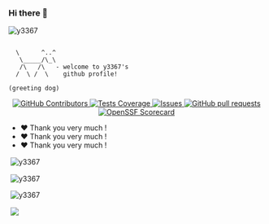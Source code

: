 ### Hi there 👋

<p align="left"> <img src="https://komarev.com/ghpvc/?username=y3367&label=Profile%20views&color=0e75b6&style=flat" alt="y3367" /> </p>
<!-- <p align="center"> <img src="https://visitor-badge.glitch.me/badge?page_id=y3367" /> </p> -->

```

  \      ^..^
   \_____/\_\
   /\   /\   - welcome to y3367's
  /  \ /  \    github profile!
  
(greeting dog)
```

<p align="center">
   <!--     
   <a href="https://github.com/y3367/y3367/actions">
    <img alt="Tests Passing" src="https://github.com/y3367/y3367/workflows/Test/badge.svg" />
  </a> 
  -->
  <a href="https://github.com/y3367/y3367/graphs/contributors">
    <img alt="GitHub Contributors" src="https://img.shields.io/github/contributors/y3367/y3367" />
  </a>
  <a href="https://codecov.io/gh/y3367/y3367">
    <img alt="Tests Coverage" src="https://codecov.io/gh/y3367/y3367/branch/master/graph/badge.svg" />
  </a>
  <a href="https://github.com/y3367/y3367/issues">
    <img alt="Issues" src="https://img.shields.io/github/issues/y3367/y3367?color=0088ff" />
  </a>
  <a href="https://github.com/y3367/y3367/pulls">
    <img alt="GitHub pull requests" src="https://img.shields.io/github/issues-pr/y3367/y3367?color=0088ff" />
  </a>
  <a href="https://securityscorecards.dev/viewer/?uri=github.com/y3367/y3367">
    <img alt="OpenSSF Scorecard" src="https://api.securityscorecards.dev/projects/github.com/y3367/y3367/badge" />
  </a>
</p>
  
- :heart: Thank you very much !
- :heart: Thank you very much !
- :heart: Thank you very much !


<p>&nbsp;<img align="center" src="https://github-readme-stats.vercel.app/api/top-langs?username=y3367&show_icons=true&locale=en&layout=compact&theme=onedark" alt="y3367" /></p>  

<p>&nbsp;<img align="center" src="https://github-readme-stats.vercel.app/api?username=y3367&show_icons=true&theme=onedark&hide_title=true" alt="y3367" /> </p>  

<p>&nbsp;<img align="center" src="https://github-readme-streak-stats.herokuapp.com/?user=y3367&theme=onedark" alt="y3367" /></p>  

<p>&nbsp;<img align="center" src="https://github-profile-trophy.vercel.app/?username=y3367" /> </p>

<!--
**y3367/y3367** is a ✨ _special_ ✨ repository because its `README.md` (this file) appears on your GitHub profile.

Here are some ideas to get you started:

- 🔭 I’m currently working on ...
- 🌱 I’m currently learning ...
- 👯 I’m looking to collaborate on ...
- 🤔 I’m looking for help with ...
- 💬 Ask me about ...
- 📫 How to reach me: ...
- 😄 Pronouns: ...
- ⚡ Fun fact: ...
-->

